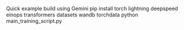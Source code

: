 Quick example build using Gemini 
pip install torch lightning deepspeed einops transformers datasets wandb torchdata
python main_training_script.py